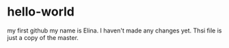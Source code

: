# hello-world
my first github
my name is Elina. I haven't made any changes yet. Thsi file is just a copy of the master.
